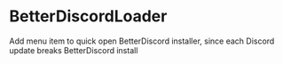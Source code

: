 # BetterDiscordLoader
Add menu item to quick open BetterDiscord installer, since each Discord update breaks BetterDiscord install
